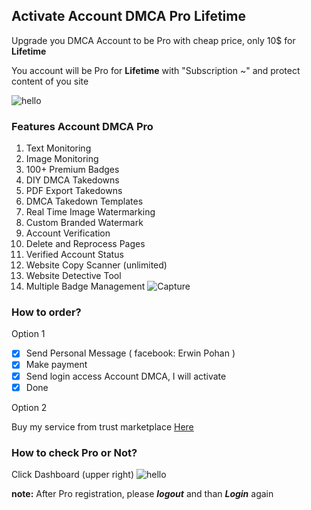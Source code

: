 ## Activate Account DMCA Pro Lifetime 

Upgrade you DMCA Account to be Pro with cheap price, only 10$ for __Lifetime__

You account will be Pro for __Lifetime__ with "Subscription ~" and protect content of you site

![hello](https://rawcdn.githack.com/TrashGirl/-giveaway-/907632c28b0214d4e4151a7f9db6c959a0f989fe/Capture2.JPG)


### Features Account DMCA Pro
1. Text Monitoring
2. Image Monitoring
3. 100+ Premium Badges
4. DIY DMCA Takedowns
5. PDF Export Takedowns
6. DMCA Takedown Templates
7. Real Time Image Watermarking
8. Custom Branded Watermark
9. Account Verification
10. Delete and Reprocess Pages
11. Verified Account Status
12. Website Copy Scanner (unlimited)
13. Website Detective Tool
14. Multiple Badge Management
![Capture](https://rawcdn.githack.com/TrashGirl/-giveaway-/907632c28b0214d4e4151a7f9db6c959a0f989fe/picture.png)


### How to order?
Option 1
- [x] Send Personal Message ( facebook: Erwin Pohan )
- [x] Make payment
- [x] Send login access Account DMCA, I will activate
- [x] Done

Option 2

Buy my service from trust marketplace [Here](https://p-store.net/akun/45124/jual-dan-aktivasi-akun-dmca-pro-lifetime)

### How to check Pro or Not?
Click Dashboard (upper right) ![hello](https://rawcdn.githack.com/TrashGirl/-giveaway-/8d20bf9a8fba27b4a2c97b379b2f30f54a415d1d/pro-dash.PNG)


__note:__ After Pro registration, please __*logout*__ and than __*Login*__ again
